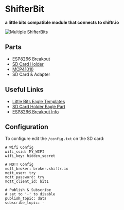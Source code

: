 # ShifterBit

**a little bits compatible module that connects to shiftr.io**

![Multiple ShifterBits](http://joel-github-static.s3.amazonaws.com/shifter-bit/teaser.jpg)

## Parts

- [ESP8266 Breakout](http://www.mouser.ch/ProductDetail/Adafruit/2471/?qs=sGAEpiMZZMuJ3l9lTgMBp%2frnoxsPagxMQVIxc1X%252bEHbnrRJkxRVMMQ%3d%3d)
- [SD Card Holder](http://www.mouser.ch/ProductDetail/Molex/47352-1001/?qs=sGAEpiMZZMuJakaoiLiBpqoYXsE4YrD3r%2fU0grh%2fJ8Q%3d)
- [MCP41010](http://ww1.microchip.com/downloads/en/DeviceDoc/11195c.pdf)
- SD Card & Adapter

## Useful Links

- [Little Bits Eagle Templates](https://github.com/littleBitsbitLab/HDK-eagle-templates-libraries)
- [SD Card Holder Eagle Part](http://www.eaglecentral.ca/forums/index.php?t=msg&th=48291&start=0&e7001add2d4226236598bac9739173f3)
- [ESP8266 Breakout Info](https://learn.adafruit.com/adafruit-huzzah-esp8266-breakout/overview)

## Configuration

To configure edit the `/config.txt` on the SD card:

```
# Wifi Config
wifi_ssid: MY_WIFI
wifi_key: hidden_secret

# MQTT Config
mqtt_broker: broker.shiftr.io
mqtt_user: try
mqtt_password: try
mqtt_client_id: bit1

# Publish & Subscribe
# set to '-' to disable
publish_topic: data
subscribe_topic: -
```

